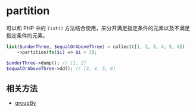 # partition

可以和 PHP 中的 `list()` 方法结合使用，来分开满足指定条件的元素以及不满足指定条件的元素。

```php
list($underThree, $equalOrAboveThree) = collect([1, 2, 3, 4, 5, 6])
    ->partition(fn($i) => $i < 3);

$underThree->dump(); // [1, 2]
$equalOrAboveThree->dd(); // [3, 4, 5, 6]
```

## 相关方法

- [groupBy](groupBy.md)
